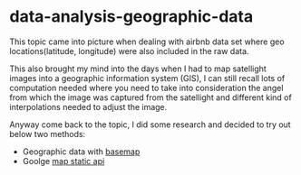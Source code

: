 # data-analysis-geographic-data
This topic came into picture when dealing with airbnb data set where geo locations(latitude, longitude) were also included in the raw data.

This also brought my mind into the days when I had to map satellight images into a geographic information system (GIS), I can still recall lots of computation needed where you need to take into consideration the angel from which the image was captured from the satellight and different kind of interpolations needed to adjust the image.

Anyway come back to the topic, I did some research and decided to try out below two methods:
 * Geographic data with [basemap](https://jakevdp.github.io/PythonDataScienceHandbook/04.13-geographic-data-with-basemap.html) 
 * Goolge [map static api](https://developers.google.com/maps/documentation/maps-static/intro)
